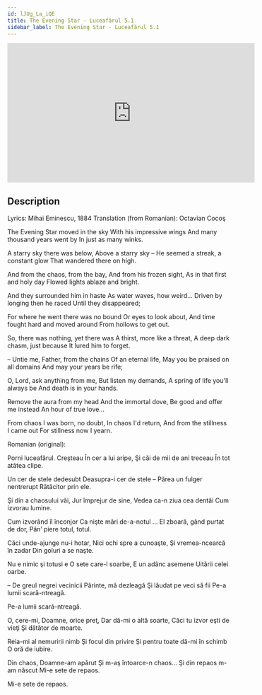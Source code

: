 ```yaml
---
id: lJUg_La_iQE
title: The Evening Star - Luceafărul 5.1
sidebar_label: The Evening Star - Luceafărul 5.1
---
```


<iframe
  width="560"
  height="315"
  src="https://www.youtube.com/embed/lJUg_La_iQE"
  title="YouTube video player"
  frameborder="0"
  allow="accelerometer; autoplay; clipboard-write; encrypted-media; gyroscope; picture-in-picture; web-share"
  referrerpolicy="strict-origin-when-cross-origin"
  allowfullscreen
></iframe>

## Description

Lyrics: Mihai Eminescu, 1884
Translation (from Romanian): Octavian Cocoş

The Evening Star moved in the sky
With his impressive wings
And many thousand years went by
In just as many winks.

A starry sky there was below,
Above a starry sky –
He seemed a streak, a constant glow
That wandered there on high.

And from the chaos, from the bay,
And from his frozen sight,
As in that first and holy day
Flowed lights ablaze and bright.

And they surrounded him in haste
As water waves, how weird...
Driven by longing then he raced
Until they disappeared;

For where he went there was no bound
Or eyes to look about,
And time fought hard and moved around
From hollows to get out.

So, there was nothing, yet there was
A thirst, more like a threat,
A deep dark chasm, just because
It lured him to forget.

– Untie me, Father, from the chains
Of an eternal life,
May you be praised on all domains
And may your years be rife;

O, Lord, ask anything from me,
But listen my demands,
A spring of life you'll always be
And death is in your hands.

Remove the aura from my head
And the immortal dove,
Be good and offer me instead
An hour of true love...

From chaos I was born, no doubt,
In chaos I'd return,
And from the stillness I came out
For stillness now I yearn.

Romanian (original):

Porni luceafărul. Creşteau
În cer a lui aripe,
Şi căi de mii de ani treceau
În tot atâtea clipe.

Un cer de stele dedesubt
Deasupra-i cer de stele –
Părea un fulger nentrerupt
Rătăcitor prin ele.

Şi din a chaosului văi,
Jur împrejur de sine,
Vedea ca-n ziua cea dentâi
Cum izvorau lumine.

Cum izvorând îl înconjor
Ca nişte mări de-a-notul …
El zboară, gând purtat de dor,
Pân’ piere totul, totul.

Căci unde-ajunge nu-i hotar,
Nici ochi spre a cunoaşte,
Şi vremea-ncearcă în zadar
Din goluri a se naşte.

Nu e nimic şi totusi e
O sete care-l soarbe,
E un adânc asemene
Uitării celei oarbe.

– De greul negrei vecinicii
Părinte, mă dezleagă
Şi lăudat pe veci să fii
Pe-a lumii scară-ntreagă.

Pe-a lumii scară-ntreagă.

O, cere-mi, Doamne, orice preţ,
Dar dă-mi o altă soarte,
Căci tu izvor eşti de vieţi
Şi dătător de moarte.

Reia-mi al nemuririi nimb
Şi focul din privire
Şi pentru toate dă-mi în schimb
O oră de iubire.

Din chaos, Doamne-am apărut
Şi m-aş întoarce-n chaos…
Şi din repaos m-am născut
Mi-e sete de repaos.

Mi-e sete de repaos.
